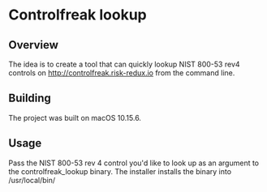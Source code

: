 # Controlfreak lookup

## Overview

The idea is to create a tool that can quickly lookup NIST 800-53 rev4 controls on http://controlfreak.risk-redux.io from the command line.

## Building

The project was built on macOS 10.15.6.

## Usage

Pass the NIST 800-53 rev 4 control you'd like to look up as an argument to the controlfreak_lookup binary.
The installer installs the binary into /usr/local/bin/
